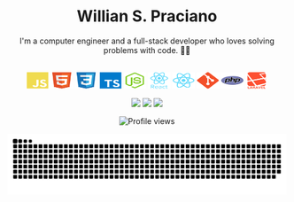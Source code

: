 
<div align="center"> 
<h1>Willian S. Praciano</h1>

I'm a computer engineer and a full-stack developer who loves solving problems with code. 👨‍💻
</div>
 
<!-- <div align="center"> 
  <a href="https://github.com/willianspraciano">
  <img height="180em" align="center" src="https://github-readme-stats.vercel.app/api?username=willianspraciano&show_icons=true&theme=dark&include_all_commits=true&count_private=true"/>
  <span></span>
  <img height="180em" align="center" src="https://github-readme-stats.vercel.app/api/top-langs/?username=willianspraciano&layout=compact&langs_count=6&theme=dark" />
</div>
 <br> -->

<div align="center"> 
  <div style="display: inline_block"><br>
  <img align="center" alt="JavaScript icon" height="30" width="40" src="https://raw.githubusercontent.com/devicons/devicon/master/icons/javascript/javascript-plain.svg">
  <img align="center" alt="HTML icon" height="30" width="40" src="https://raw.githubusercontent.com/devicons/devicon/master/icons/html5/html5-original.svg">
  <img align="center" alt="CSS icon" height="30" width="40" src="https://raw.githubusercontent.com/devicons/devicon/master/icons/css3/css3-original.svg">
  <img align="center" alt="Typescript  icon" height="30" width="40" src="https://raw.githubusercontent.com/devicons/devicon/master/icons/typescript/typescript-plain.svg">
  <img align="center" alt="Node.js icon" height="30" width="40" src="https://raw.githubusercontent.com/devicons/devicon/master/icons/nodejs/nodejs-original.svg">
  <img align="center" alt="React.js icon" height="30" width="40" src="https://raw.githubusercontent.com/devicons/devicon/master/icons/react/react-original-wordmark.svg">
  <img align="center" alt="React Native icon" height="30" width="40" src="https://raw.githubusercontent.com/devicons/devicon/master/icons/react/react-original.svg">
  <img align="center" alt="Git icon" height="30" width="40" src="https://raw.githubusercontent.com/devicons/devicon/master/icons/git/git-original.svg">
  <img align="center" alt="PHP icon" height="30" width="40" src="https://raw.githubusercontent.com/devicons/devicon/master/icons/php/php-original.svg">
  <img align="center" alt="Laravel icon" height="30" width="40" src="https://raw.githubusercontent.com/devicons/devicon/master/icons/laravel/laravel-plain-wordmark.svg">
 
    
</div>
  <br>
  <a href="https://www.instagram.com/willianspraciano/" target="_blank"><img src="https://img.shields.io/badge/-Instagram-%23E4405F?style=for-the-badge&logo=instagram&logoColor=white" target="_blank"></a>
  <a href="https://www.linkedin.com/in/willianspraciano/" target="_blank"><img src="https://img.shields.io/badge/-LinkedIn-%230077B5?style=for-the-badge&logo=linkedin&logoColor=white" target="_blank"></a>
  <a href="mailto:willian.s.praciano@gmail.com" target="_blank"><img src="https://img.shields.io/badge/-Gmail-red?style=for-the-badge&logo=gmail&logoColor=white" target="_blank"></a> 
  <br/>
  <p align="center"> <img src="https://komarev.com/ghpvc/?username=willianspraciano&color=yellow" alt="Profile views" /> </p>

<picture>
  <source
    media="(prefers-color-scheme: dark)"
    srcset="https://raw.githubusercontent.com/platane/snk/output/github-contribution-grid-snake-dark.svg"
  />
  <source
    media="(prefers-color-scheme: light)"
    srcset="https://raw.githubusercontent.com/platane/snk/output/github-contribution-grid-snake.svg"
  />
  <img
    alt="github contribution grid snake animation"
    src="https://raw.githubusercontent.com/platane/snk/output/github-contribution-grid-snake.svg"
  />
</picture>


